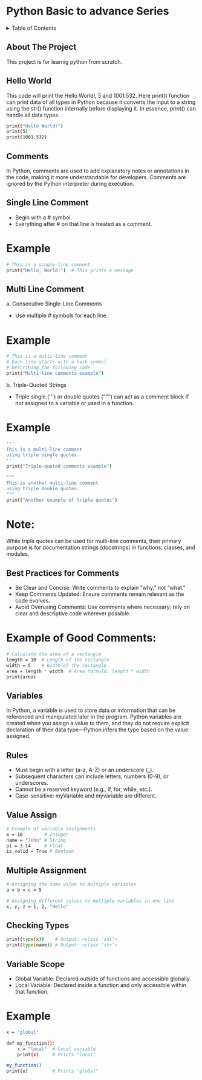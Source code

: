 # Python Basic to advance Series

<!-- TABLE OF CONTENTS -->
<details>
  <summary>Table of Contents</summary>
  <ol>
    <li><a href="#about-the-project">About The Project</a></li>
    <li><a href="#hello-world">Hello World</a></li>
    <li>
        <a href="#comments">Comments</a>
        <ul>
            <li><a href="#single-line-comment">Single Line Comment</a></li>
            <li><a href="#multi-line-comment">Multi Line Comment</a></li>
            <li><a href="#best-practices-for-comments">Best Practices for Comments</a></li>
        </ul>
    </li>
    <li>
      <a href="#variables">Variables</a>
      <ul>
            <li><a href="#rules">Rules for Naming Variables</a></li>
            <li><a href="#value-assign">Assigning Values to Variables</a></li>
            <li><a href="#multiple-assignment">Multiple Assignment</a></li>
            <li><a href="#checking-types">Checking Variable Types</a></li>
            <li><a href="#variable-scope">Variable Scope</a></li>
        </ul>
    </li>
  </ol>
</details>

<!-- ABOUT THE PROJECT -->

## About The Project

This project is for learnig python from scratch.

<!-- Hello World -->

## Hello World

This code will print the Hello World!, 5 and 1001.532. Here print() function can print data of all types in Python because it converts the input to a string using the str() function internally before displaying it. In essence, print() can handle all data types.

```sh
print("Hello World!")
print(5)
print(1001.532)
```

<!-- Comments -->

## Comments

In Python, comments are used to add explanatory notes or annotations in the code, making it more understandable for developers. Comments are ignored by the Python interpreter during execution.

<!-- Single Line Comment -->

## Single Line Comment

- Begin with a # symbol.
- Everything after # on that line is treated as a comment.

# Example

```sh
# This is a single-line comment
print("Hello, World!")  # This prints a message
```

<!-- Single Line Comment -->

## Multi Line Comment

a. Consecutive Single-Line Comments

- Use multiple # symbols for each line.

# Example

```sh
# This is a multi-line comment
# Each line starts with a hash symbol
# Describing the following code
print("Multi-line comments example")
```

b. Triple-Quoted Strings

- Triple single (''') or double quotes (""") can act as a comment block if not assigned to a variable or used in a function.

# Example

```sh
'''
This is a multi-line comment
using triple single quotes.
'''
print("Triple-quoted comments example")

"""
This is another multi-line comment
using triple double quotes.
"""
print("Another example of triple quotes")
```

# Note:

While triple quotes can be used for multi-line comments, their primary purpose is for documentation strings (docstrings) in functions, classes, and modules.

<!-- Best Practices for Comments -->

## Best Practices for Comments

- Be Clear and Concise: Write comments to explain "why," not "what."
- Keep Comments Updated: Ensure comments remain relevant as the code evolves.
- Avoid Overusing Comments: Use comments where necessary; rely on clear and descriptive code wherever possible.

# Example of Good Comments:

```sh
# Calculate the area of a rectangle
length = 10  # Length of the rectangle
width = 5    # Width of the rectangle
area = length * width  # Area formula: length * width
print(area)
```

<!-- Variables -->

## Variables

In Python, a variable is used to store data or information that can be referenced and manipulated later in the program. Python variables are created when you assign a value to them, and they do not require explicit declaration of their data type—Python infers the type based on the value assigned.

<!-- Rules -->

## Rules

- Must begin with a letter (a-z, A-Z) or an underscore (\_).
- Subsequent characters can include letters, numbers (0-9), or underscores.
- Cannot be a reserved keyword (e.g., if, for, while, etc.).
- Case-sensitive: myVariable and myvariable are different.

<!-- Value Assign -->

## Value Assign

```sh
# Example of variable assignments
x = 10        # Integer
name = "John" # String
pi = 3.14     # Float
is_valid = True # Boolean
```

<!-- Multiple Assignment -->

## Multiple Assignment

```sh
# Assigning the same value to multiple variables
a = b = c = 5

# Assigning different values to multiple variables in one line
x, y, z = 1, 2, "Hello"
```

<!-- Checking Types -->

## Checking Types

```sh
print(type(x))    # Output: <class 'int'>
print(type(name)) # Output: <class 'str'>
```

<!-- Variable Scope -->

## Variable Scope

- Global Variable: Declared outside of functions and accessible globally.
- Local Variable: Declared inside a function and only accessible within that function.

# Example

```sh
x = "global"

def my_function():
    x = "local"  # Local variable
    print(x)     # Prints "local"

my_function()
print(x)         # Prints "global"
```
